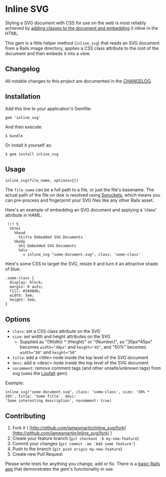 # Inline SVG

Styling a SVG document with CSS for use on the web is most reliably achieved by
[adding classes to the document and
embedding](http://css-tricks.com/using-svg/) it inline in the HTML.

This gem is a little helper method (`inline_svg`) that reads an SVG document from a Rails
image directory, applies a CSS class attribute to the root of the document and
then embeds it into a view.

## Changelog

All notable changes to this project are documented in the
[CHANGELOG](https://github.com/jamesmartin/inline_svg/blob/master/CHANGELOG.md).

## Installation

Add this line to your application's Gemfile:

    gem 'inline_svg'

And then execute:

    $ bundle

Or install it yourself as:

    $ gem install inline_svg

## Usage

```
inline_svg(file_name, options={})
```
The `file_name` can be a full path to a file, or just the file's basename. The
actual path of the file on disk is resolved using
[Sprockets](://github.com/sstephenson/sprockets), which means you can pre-process
and fingerprint your SVG files like any other Rails asset.

Here's an example of embedding an SVG document and applying a 'class' attribute in
HAML:

```
 !!! 5 
  %html
    %head
      %title Embedded SVG Documents
    %body
      %h1 Embedded SVG Documents
      %div
        = inline_svg "some-document.svg", class: 'some-class'
```

Here's some CSS to target the SVG, resize it and turn it an attractive shade of
blue:

```
.some-class {
  display: block;
  margin: 0 auto;
  fill: #3498db;
  width: 5em;
  height: 5em;
}
```

## Options
* `class`: set a CSS class attribute on the SVG
* `size`: set width and height attributes on the SVG
  * Supplied as "{Width} * {Height}" or "{Number}", so "30px*45px" becomes `width="30px"`
    and `height="45"`, and "50%" becomes `width="50"` and `height="50"`
* `title`: add a \<title\> node inside the top level of the SVG document
* `desc`: add a \<desc\> node inside the top level of the SVG document
* `nocomment`: remove comment tags (and other unsafe/unknown tags) from svg
  (uses the [Loofah](https://github.com/flavorjones/loofah) gem)

Example:

```
inline_svg("some-document.svg", class: 'some-class', size: '30% * 20%', title: 'Some Title', desc:
'Some interesting description', nocomment: true)
```

## Contributing

1. Fork it ( [http://github.com/jamesmartin/inline_svg/fork](http://github.com/jamesmartin/inline_svg/fork) )
2. Create your feature branch (`git checkout -b my-new-feature`)
3. Commit your changes (`git commit -am 'Add some feature'`)
4. Push to the branch (`git push origin my-new-feature`)
5. Create new Pull Request

Please write tests for anything you change, add or fix.
There is a [basic Rails
app](http://github.com/jamesmartin/inline_svg_test_app) that demonstrates the
gem's functionality in use.
